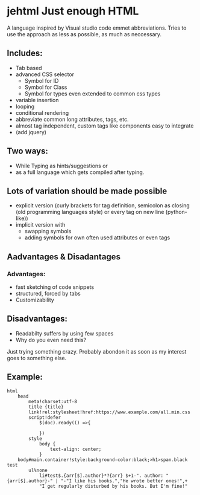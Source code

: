 # jehtml Just enough HTML

A language inspired by Visual studio code emmet abbreviations.
Tries to use the approach as less as possible, as much as neccessary.
## Includes:
- Tab based
- advanced CSS selector
  - Symbol for ID
  - Symbol for Class
  - Symbol for types even extended to common css types
- variable insertion
- looping
- conditional rendering
- abbreviate common long attributes, tags, etc.
- almost tag independent, custom tags like components easy to integrate
- (add jquery)

## Two ways:
- While Typing as hints/suggestions or
- as a full language which gets compiled after typing.

## Lots of variation should be made possible
- explicit version (curly brackets for tag definition, semicolon as closing (old programming languages style) or every tag on new line (python-like))
- implicit version with
  - swapping symbols
  - adding symbols for own often used attributes or even tags

## Aadvantages & Disadantages

### Advantages:
- fast sketching of code snippets
- structured, forced by tabs
- Customizability

## Disadvantages:
- Readabilty suffers by using few spaces
- Why do you even need this?

Just trying something crazy.
Probably abondon it as soon as my interest goes to something else. 

## Example:

```
html
	head
		meta!charset:utf-8
		title {title}
		link!rel:stylesheet!href:https://www.example.com/all.min.css
		script!defer
			$(doc).ready(() =>{

			})
		style
			body {
				text-align: center;
			}
	body#main.container!style:background-color:black;>h1>span.black test
		ul%none
			li#test$.{arr[$].author}*?{arr} $+1-". author: "{arr[$].author}-" | "-"I like his books.","He wrote better ones!",+
			"I get regularly disturbed by his books. But I'm fine!" 
```
